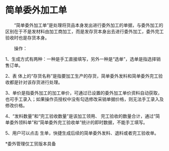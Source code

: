 # 简单委外加工单　　

　　“简单委外加工单”是处理将货品本身发出进行委外加工的单据，与委外加工的区别在于不是发材料由加工商加工，而是发存货本身出去进行委外加工，委外完工验收时也是存货本身。

　　操作：

1、生成方式有两种：一种是手工直接填写，另外一种是“选单”，选单是指选择销售订单。

2、表 体上的“存货名称”是指要加工生产的存货，简单委外发料和简单委外完工验收都是针对该存货进行处理。

3、单价是指委外加工的加工单价，可通过已设置的委外加工单价资料自动获取，也可手工录入；如果操作员授权中没有勾选修改采销单据价格，则无法手工录入及修改价格。

4、“发料数量”和“完工验收数量”是该加工领用、 完工验收的数量合计，通过“简单委外领料单”和“简单委外完工验收单”统计的即时数据，不能手工填写。

5、用户可以点击 生单，快捷生成后续的简单委外发料、退料或者完工验收单。

*委外管理仅工贸版本具备

 
